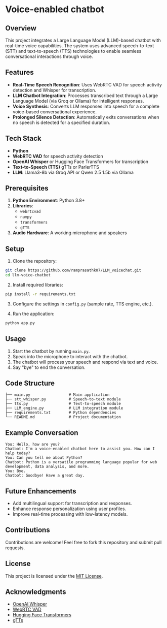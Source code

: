 # Voice-enabled chatbot

## Overview
This project integrates a Large Language Model (LLM)-based chatbot with real-time voice capabilities. The system uses advanced speech-to-text (STT) and text-to-speech (TTS) technologies to enable seamless conversational interactions through voice.

## Features
- **Real-Time Speech Recognition**: Uses WebRTC VAD for speech activity detection and Whisper for transcription.
- **LLM Chatbot Integration**: Processes transcribed text through a Large Language Model (via Groq or Ollama) for intelligent responses.
- **Voice Synthesis**: Converts LLM responses into speech for a complete voice-based conversational experience.
- **Prolonged Silence Detection**: Automatically exits conversations when no speech is detected for a specified duration.

## Tech Stack
- **Python**
- **WebRTC VAD** for speech activity detection
- **OpenAI Whisper** or Hugging Face Transformers for transcription
- **Text-to-Speech (TTS)** gTTs or ParlerTTS
- **LLM**: Llama3-8b via Groq API or Qwen 2.5 1.5b via Ollama

## Prerequisites
1. **Python Environment**: Python 3.8+
2. **Libraries**:
   - `webrtcvad`
   - `numpy`
   - `transformers`
   - `gTTS`
3. **Audio Hardware**: A working microphone and speakers

## Setup
1. Clone the repository:
```bash
git clone https://github.com/ramprasathk07/LLM_voicechat.git
cd llm-voice-chatbot
```

2. Install required libraries:
```bash
pip install -r requirements.txt
```

3. Configure the settings in `config.py` (sample rate, TTS engine, etc.).

4. Run the application:
```bash
python app.py
```

## Usage
1. Start the chatbot by running `main.py`.
2. Speak into the microphone to interact with the chatbot.
3. The chatbot will process your speech and respond via text and voice.
4. Say "bye" to end the conversation.

## Code Structure
```plaintext
├── main.py                 # Main application
├── stt_whisper.py          # Speech-to-text module
├── tts.py                  # Text-to-speech module
├── LLM_engine.py           # LLM integration module
├── requirements.txt        # Python dependencies
└── README.md               # Project documentation
```

## Example Conversation
```plaintext
You: Hello, how are you?
Chatbot: I'm a voice-enabled chatbot here to assist you. How can I help today?
You: Can you tell me about Python?
Chatbot: Python is a versatile programming language popular for web development, data analysis, and more.
You: Bye.
Chatbot: Goodbye! Have a great day.
```

## Future Enhancements
- Add multilingual support for transcription and responses.
- Enhance response personalization using user profiles.
- Improve real-time processing with low-latency models.

## Contributions
Contributions are welcome! Feel free to fork this repository and submit pull requests.

## License
This project is licensed under the [MIT License](LICENSE).

## Acknowledgments
- [OpenAI Whisper](https://openai.com/whisper)
- [WebRTC VAD](https://webrtc.org/)
- [Hugging Face Transformers](https://huggingface.co/)
- [gTTs](https://gtts.readthedocs.io/en/latest/)


